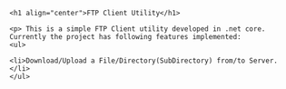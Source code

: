     <h1 align="center">FTP Client Utility</h1>

    <p> This is a simple FTP Client utility developed in .net core. 
    Currently the project has following features implemented:
    <ul>
    
    <li>Download/Upload a File/Directory(SubDirectory) from/to Server.</li>
    </ul>
 
  
